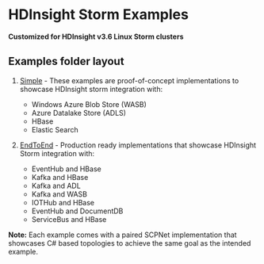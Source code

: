 # HDInsight Storm Examples

**Customized for HDInsight v3.6 Linux Storm clusters**

## Examples folder layout

1. [Simple](Simple) - These examples are proof-of-concept implementations to showcase HDInsight storm integration with:
    * Windows Azure Blob Store (WASB)
    * Azure Datalake Store (ADLS)
    * HBase
    * Elastic Search

2. [EndToEnd](EndToEnd) - Production ready implementations that showcase HDInsight Storm integration with:
    * EventHub and HBase
    * Kafka and HBase
    * Kafka and ADL
    * Kafka and WASB
    * IOTHub and HBase
    * EventHub and DocumentDB
    * ServiceBus and HBase
    
**Note:** Each example comes with a paired SCPNet implementation that showcases C# based topologies to achieve the same goal as the intended example.